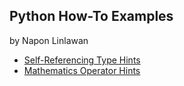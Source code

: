 ## Python How-To Examples
by Napon Linlawan

* [Self-Referencing Type Hints](self-referencing-hints.md)
* [Mathematics Operator Hints](operator-howto.md)